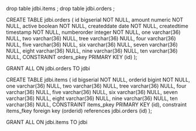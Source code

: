 
drop table jdbi.items ;
drop table jdbi.orders ;


CREATE TABLE jdbi.orders (
	id bigserial NOT NULL,
	amount numeric NOT NULL,
	active boolean NOT NULL,
	createddate date NOT NULL,
	createdtime timestamp NOT NULL,
	numberorder integer NOT NULL,
	one varchar(36)  NULL,
	two varchar(36)  NULL,
	tree varchar(36)  NULL,
	four varchar(36)  NULL,
	five varchar(36)  NULL,
	six varchar(36)  NULL,
	seven varchar(36)  NULL,
	eight varchar(36)  NULL,
	nine varchar(36)  NULL,
	ten varchar(36)  NULL,
	CONSTRAINT orders_pkey PRIMARY KEY (id)
);

GRANT ALL ON jdbi.orders TO jdbi

CREATE TABLE jdbi.items (
	id bigserial NOT NULL,
	orderid bigint  NOT NULL,
	one varchar(36)  NULL,
	two varchar(36)  NULL,
	tree varchar(36)  NULL,
	four varchar(36)  NULL,
	five varchar(36)  NULL,
	six varchar(36)  NULL,
	seven varchar(36)  NULL,
	eight varchar(36)  NULL,
	nine varchar(36)  NULL,
	ten varchar(36)  NULL,
	CONSTRAINT items_pkey PRIMARY KEY (id),
	constraint items_fkey foreign key (orderid) references jdbi.orders (id)
);

GRANT ALL ON jdbi.items TO jdbi
